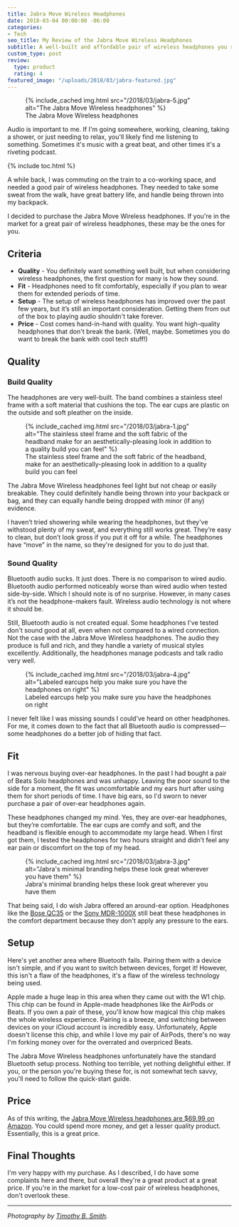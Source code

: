 ```yaml
---
title: Jabra Move Wireless Headphones
date: 2018-03-04 00:00:00 -06:00
categories:
- Tech
seo_title: My Review of the Jabra Move Wireless Headphones
subtitle: A well-built and affordable pair of wireless headphones you shouldn't ignore
custom_type: post
review:
  type: product
  rating: 4
featured_image: "/uploads/2018/03/jabra-featured.jpg"
---
```


<figure class="extendout">
  {% include_cached img.html src="/2018/03/jabra-5.jpg" alt="The Jabra Move Wireless headphones" %}
  <figcaption>The Jabra Move Wireless headphones</figcaption>
</figure>

Audio is important to me. If I'm going somewhere, working, cleaning, taking a shower, or just needing to relax, you'll likely find me listening to something. Sometimes it's music with a great beat, and other times it's a riveting podcast.

{% include toc.html %}

A while back, I was commuting on the train to a co-working space, and needed a good pair of wireless headphones. They needed to take some sweat from the walk, have great battery life, and handle being thrown into my backpack.

I decided to purchase the Jabra Move Wireless headphones. If you're in the market for a great pair of wireless headphones, these may be the ones for you.

## Criteria

- **Quality** - You definitely want something well built, but when considering wireless headphones, the first question for many is how they sound.
- **Fit** - Headphones need to fit comfortably, especially if you plan to wear them for extended periods of time.
- **Setup** - The setup of wireless headphones has improved over the past few years, but it’s still an important consideration. Getting them from out of the box to playing audio shouldn't take forever.
- **Price** - Cost comes hand-in-hand with quality. You want high-quality headphones that don't break the bank. (Well, maybe. Sometimes you do want to break the bank with cool tech stuff!)

## Quality

### Build Quality

The headphones are very well-built. The band combines a stainless steel frame with a soft material that cushions the top. The ear cups are plastic on the outside and soft pleather on the inside.

<figure class="alignright">
  {% include_cached img.html src="/2018/03/jabra-1.jpg" alt="The stainless steel frame and the soft fabric of the headband make for an aesthetically-pleasing look in addition to a quality build you can feel" %}
  <figcaption>The stainless steel frame and the soft fabric of the headband, make for an aesthetically-pleasing look in addition to a quality build you can&nbsp;feel</figcaption>
</figure>

The Jabra Move Wireless headphones feel light but not cheap or easily breakable. They could definitely handle being thrown into your backpack or bag, and they can equally handle being dropped with minor (if any) evidence.

I haven’t tried showering while wearing the headphones, but they've withstood plenty of my sweat, and everything still works great. They’re easy to clean, but don’t look gross if you put it off for a while. The headphones have “move” in the name, so they're designed for you to do just that.

### Sound Quality

Bluetooth audio sucks. It just does. There is no comparison to wired audio. Bluetooth audio performed noticeably worse than wired audio when tested side-by-side. Which I should note is of no surprise. However, in many cases it’s not the headphone-makers fault. Wireless audio technology is not where it should be.

Still, Bluetooth audio is not created equal. Some headphones I've tested don't sound good at all, even when not compared to a wired connection. Not the case with the Jabra Move Wireless headphones. The audio they produce is full and rich, and they handle a variety of musical styles excellently. Additionally, the headphones manage podcasts and talk radio very well.

<figure class="alignleft">
  {% include_cached img.html src="/2018/03/jabra-4.jpg" alt="Labeled earcups help you make sure you have the headphones on right" %}
  <figcaption>Labeled earcups help you make sure you have the headphones on&nbsp;right</figcaption>
</figure>

I never felt like I was missing sounds I could’ve heard on other headphones. For me, it comes down to the fact that all Bluetooth audio is compressed—some headphones do a better job of hiding that fact.

## Fit
I was nervous buying over-ear headphones. In the past I had bought a pair of Beats Solo headphones and was unhappy. Leaving the poor sound to the side for a moment, the fit was uncomfortable and my ears hurt after using them for short periods of time. I have big ears, so I'd sworn to never purchase a pair of over-ear headphones again.

These headphones changed my mind. Yes, they are over-ear headphones, but they’re comfortable. The ear cups are comfy and soft, and the headband is flexible enough to accommodate my large head. When I first got them, I tested the headphones for two hours straight and didn’t feel any ear pain or discomfort on the top of my head.

<figure class="extendout">
  {% include_cached img.html src="/2018/03/jabra-3.jpg" alt="Jabra's minimal branding helps these look great wherever you have them" %}
  <figcaption>Jabra's minimal branding helps these look great wherever you have them</figcaption>
</figure>

That being said, I do wish Jabra offered an around-ear option. Headphones like the [Bose QC35](http://amzn.to/2oPewNn) or the [Sony MDR-1000X](http://amzn.to/2H07PzF) still beat these headphones in the comfort department because they don't apply any pressure to the ears.

## Setup

Here's yet another area where Bluetooth fails. Pairing them with a device isn't simple, and if you want to switch between devices, forget it! However, this isn't a flaw of the headphones, it's a flaw of the wireless technology being used.

Apple made a huge leap in this area when they came out with the W1 chip. This chip can be found in Apple-made headphones like the AirPods or Beats. If you own a pair of these, you'll know how magical this chip makes the whole wireless experience. Pairing is a breeze, and switching between devices on your iCloud account is incredibly easy. Unfortunately, Apple doesn't license this chip, and while I love my pair of AirPods, there's no way I'm forking money over for the overrated and overpriced Beats.

The Jabra Move Wireless headphones unfortunately have the standard Bluetooth setup process. Nothing too terrible, yet nothing delightful either. If you, or the person you're buying these for, is not somewhat tech savvy, you'll need to follow the quick-start guide.

## Price

As of this writing, the [Jabra Move Wireless headphones are $69.99 on Amazon](http://amzn.to/2HTNRb6). You could spend more money, and get a lesser quality product. Essentially, this is a great price.

## Final Thoughts

I'm very happy with my purchase. As I described, I do have some complaints here and there, but overall they're a great product at a great price. If you're in the market for a low-cost pair of wireless headphones, don't overlook these.

---

*Photography by [Timothy B. Smith](/authors/tiepz).*

